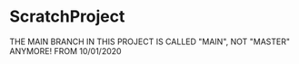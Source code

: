 # ScratchProject

THE MAIN BRANCH IN THIS PROJECT IS CALLED "MAIN", NOT "MASTER" ANYMORE! FROM 10/01/2020
